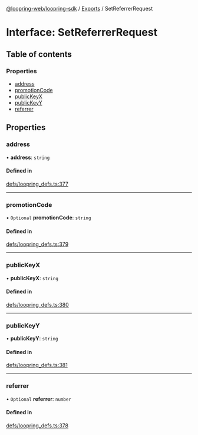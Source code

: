 [@loopring-web/loopring-sdk](../README.md) / [Exports](../modules.md) / SetReferrerRequest

# Interface: SetReferrerRequest

## Table of contents

### Properties

- [address](SetReferrerRequest.md#address)
- [promotionCode](SetReferrerRequest.md#promotioncode)
- [publicKeyX](SetReferrerRequest.md#publickeyx)
- [publicKeyY](SetReferrerRequest.md#publickeyy)
- [referrer](SetReferrerRequest.md#referrer)

## Properties

### address

• **address**: `string`

#### Defined in

[defs/loopring_defs.ts:377](https://github.com/Loopring/loopring_sdk/blob/b7df545/src/defs/loopring_defs.ts#L377)

___

### promotionCode

• `Optional` **promotionCode**: `string`

#### Defined in

[defs/loopring_defs.ts:379](https://github.com/Loopring/loopring_sdk/blob/b7df545/src/defs/loopring_defs.ts#L379)

___

### publicKeyX

• **publicKeyX**: `string`

#### Defined in

[defs/loopring_defs.ts:380](https://github.com/Loopring/loopring_sdk/blob/b7df545/src/defs/loopring_defs.ts#L380)

___

### publicKeyY

• **publicKeyY**: `string`

#### Defined in

[defs/loopring_defs.ts:381](https://github.com/Loopring/loopring_sdk/blob/b7df545/src/defs/loopring_defs.ts#L381)

___

### referrer

• `Optional` **referrer**: `number`

#### Defined in

[defs/loopring_defs.ts:378](https://github.com/Loopring/loopring_sdk/blob/b7df545/src/defs/loopring_defs.ts#L378)
